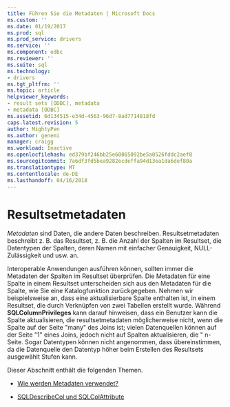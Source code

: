 ```yaml
---
title: Führen Sie die Metadaten | Microsoft Docs
ms.custom: ''
ms.date: 01/19/2017
ms.prod: sql
ms.prod_service: drivers
ms.service: ''
ms.component: odbc
ms.reviewer: ''
ms.suite: sql
ms.technology:
- drivers
ms.tgt_pltfrm: ''
ms.topic: article
helpviewer_keywords:
- result sets [ODBC], metadata
- metadata [ODBC]
ms.assetid: 6d134515-e34d-4563-96d7-8ad7714818fd
caps.latest.revision: 5
author: MightyPen
ms.author: genemi
manager: craigg
ms.workload: Inactive
ms.openlocfilehash: ed379bf246bb25e60865092be5a0526fddc2aef0
ms.sourcegitcommit: 7a6df3fd5bea9282ecdeffa94d13ea1da6def80a
ms.translationtype: MT
ms.contentlocale: de-DE
ms.lasthandoff: 04/16/2018
---
```

# <a name="result-set-metadata"></a>Resultsetmetadaten
*Metadaten* sind Daten, die andere Daten beschreiben. Resultsetmetadaten beschreibt z. B. das Resultset, z. B. die Anzahl der Spalten im Resultset, die Datentypen der Spalten, deren Namen mit einfacher Genauigkeit, NULL-Zulässigkeit und usw. an.  
  
 Interoperable Anwendungen ausführen können, sollten immer die Metadaten der Spalten im Resultset überprüfen. Die Metadaten für eine Spalte in einem Resultset unterscheiden sich aus den Metadaten für die Spalte, wie Sie eine Katalogfunktion zurückgegeben. Nehmen wir beispielsweise an, dass eine aktualisierbare Spalte enthalten ist, in einem Resultset, die durch Verknüpfen von zwei Tabellen erstellt wurde. Während **SQLColumnPrivileges** kann darauf hinweisen, dass ein Benutzer kann die Spalte aktualisieren, die resultsetmetadaten möglicherweise nicht, wenn die Spalte auf der Seite "many" des Joins ist; vielen Datenquellen können auf der Seite "1" eines Joins, jedoch nicht auf Spalten aktualisieren, die " n-Seite. Sogar Datentypen können nicht angenommen, dass übereinstimmen, da die Datenquelle den Datentyp höher beim Erstellen des Resultsets ausgewählt Stufen kann.  
  
 Dieser Abschnitt enthält die folgenden Themen.  
  
-   [Wie werden Metadaten verwendet?](../../../odbc/reference/develop-app/how-is-metadata-used.md)  
  
-   [SQLDescribeCol und SQLColAttribute](../../../odbc/reference/develop-app/sqldescribecol-and-sqlcolattribute.md)

